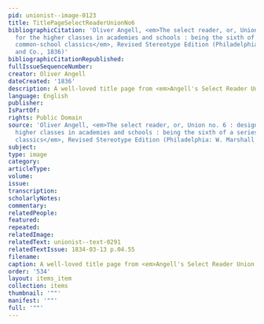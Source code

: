 ```yaml
---
pid: unionist--image-0123
title: TitlePageSelectReaderUnionNo6
bibliographicCitation: 'Oliver Angell, <em>The select reader, or, Union no. 6 : designed
  for the higher classes in academies and schools : being the sixth of a series of
  common-school classics</em>, Revised Stereotype Edition (Philadelphia: W. Marshall
  and Co., 1836)'
bibliographicCitationRepublished: 
fullIssueSequenceNumber: 
creator: Oliver Angell
dateCreated: '1836'
description: A well-loved title page from <em>Angell's Select Reader Union No. 6</em>
language: English
publisher: 
IsPartOf: 
rights: Public Domain
source: 'Oliver Angell, <em>The select reader, or, Union no. 6 : designed for the
  higher classes in academies and schools : being the sixth of a series of common-school
  classics</em>, Revised Stereotype Edition (Philadelphia: W. Marshall and Co., 1836)'
subject: 
type: image
category: 
articleType: 
volume: 
issue: 
transcription: 
scholarlyNotes: 
commentary: 
relatedPeople: 
featured: 
repeated: 
relatedImage: 
relatedText: unionist--text-0291
relatedTextIssue: 1834-03-13 p.04.55
filename: 
caption: A well-loved title page from <em>Angell's Select Reader Union No. 6</em>
order: '534'
layout: items_item
collection: items
thumbnail: '""'
manifest: '""'
full: '""'
---
```

